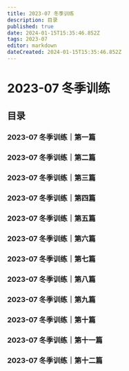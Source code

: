 ```yaml
---
title: 2023-07 冬季训练
description: 目录
published: true
date: 2024-01-15T15:35:46.852Z
tags: 2023-07
editor: markdown
dateCreated: 2024-01-15T15:35:46.852Z
---
```


# 2023-07 冬季训练
## 目录
### 2023-07 冬季训练｜第一篇
### 2023-07 冬季训练｜第二篇
### 2023-07 冬季训练｜第三篇
### 2023-07 冬季训练｜第四篇
### 2023-07 冬季训练｜第五篇
### 2023-07 冬季训练｜第六篇
### 2023-07 冬季训练｜第七篇
### 2023-07 冬季训练｜第八篇
### 2023-07 冬季训练｜第九篇
### 2023-07 冬季训练｜第十篇
### 2023-07 冬季训练｜第十一篇
### 2023-07 冬季训练｜第十二篇